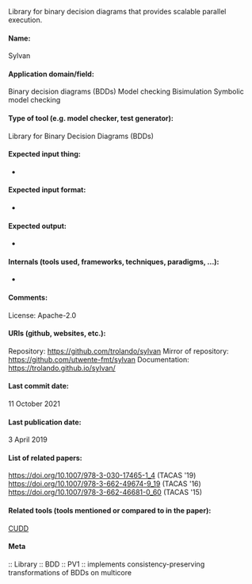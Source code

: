 Library for binary decision diagrams that provides scalable parallel execution.

#### Name:
Sylvan

#### Application domain/field:
Binary decision diagrams (BDDs)
Model checking
Bisimulation
Symbolic model checking

#### Type of tool (e.g. model checker, test generator):
Library for Binary Decision Diagrams (BDDs)

#### Expected input thing:
-

#### Expected input format:
-

#### Expected output:
-

#### Internals (tools used, frameworks, techniques, paradigms, ...):
-

#### Comments:
License: Apache-2.0

#### URIs (github, websites, etc.):
Repository: https://github.com/trolando/sylvan
Mirror of repository: https://github.com/utwente-fmt/sylvan
Documentation: https://trolando.github.io/sylvan/

#### Last commit date:
11 October 2021

#### Last publication date:
3 April 2019

#### List of related papers:
https://doi.org/10.1007/978-3-030-17465-1_4 (TACAS '19)
https://doi.org/10.1007/978-3-662-49674-9_19 (TACAS '16)
https://doi.org/10.1007/978-3-662-46681-0_60 (TACAS '15)

#### Related tools (tools mentioned or compared to in the paper):
[CUDD](Libraries/CUDD.md)

#### Meta
:: Library
:: BDD
:: PV1 :: implements consistency-preserving transformations of BDDs on multicore